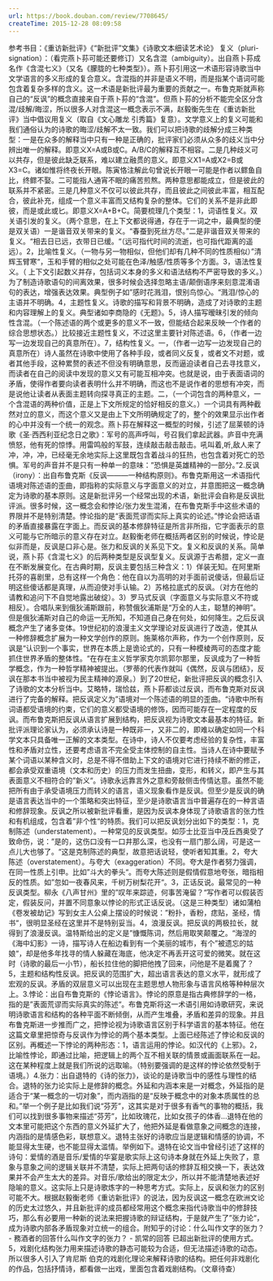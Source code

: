 ```yaml
---
url: https://book.douban.com/review/7708645/
createTime: 2015-12-28 08:09:58
---
```


参考书目：《重访新批评》《“新批评”文集》《诗歌文本细读艺术论》
复义（pluri-signation）：（看完燕卜荪可能还要修订）又名含混（ambiguity）。出自燕卜荪成名作《含混七义》（又名《朦胧的七种类型》）。燕卜荪引用这一术语形容诗歌当中文学语言的多义形成的复合意义。含混指的并非是语义不明，而是指某个语词可能包含着复杂多样的含义。这一术语是新批评最为重要的贡献之一。布鲁克斯就声称自己的“反讽”的概念直接来自于燕卜荪的“含混”。但燕卜荪的分析不能完全区分含混/歧解/晦涩，所以很多人对含混这一概念表示不满，赵毅衡先生在《重访新批评》当中倡议用复义（取自《文心雕龙 引秀篇》复意）。文学意义上的复义可能和我们通俗认为的诗歌的晦涩/歧解不太一致。我们可以把诗歌的歧解分成三种类型：一是在众多的解释当中只有一种是正确的，批评家们必须从众多的歧义当中分辨出唯一的解释。即意义X=A或B或C。A/B/C的解释互不相容。二是几种歧义可以共存，但是彼此缺乏联系，难以建立融贯的意义。即意义X1=A或X2=B或X3=C。诸如惟将终夜长开眼。陈寅恪注解此句曾说长开眼一可能是作者以鳏鱼自比，终鳏不娶。二可能指人通宵不眠的痛苦煎熬。两种意思都能成立，但是彼此的联系并不紧密。三是几种意义不仅可以彼此共存，而且彼此之间彼此丰富，相互配合，彼此补充，组成一个意义丰富而又结构复杂的整体。它们的关系不是非此即彼，而是或此或匕。即意义X=A+B+C。简要梳理几个类型：1，词语性复义。双关语引发的复义。（两个意思，在上下文都说得通，存在于一词之中，最典型的便是双关语）一是谐音双关带来的复义。“春蚕到死丝方尽。”二是非谐音双关带来的复义。“相去日已远，衣带日已缓。“（远可指代时间的流逝，也可指代距离的遥远）。2，比喻性复义。（一物与另一物相似，但他们却有几种不同的性质相似）”清辉玉臂寒“，玉和手臂的相似之处可能在色泽/触感/性质等多个方面。3，语法性复义。（ 上下文引起数义并存，包括词义本身的多义和语法结构不严密导致的多义。）为了制造诗歌语句的间离效果，很多时候会选择忽略主语/颠倒语序来刻意混淆语句的表达，增强表达效果。典型例子如”感时花溅泪，恨别鸟惊心。“溅泪/惊心的主语并不明确。4，主题性复义。诗歌的描写和背景不明确，造成了对诗歌的主题和内容理解上的复义。典型诸如李商隐的《无题》。5，诗人描写暧昧引发的倾向性含混。（一个陈述语的两个或更多的意义不一致，但能结合起来反映一个作者的综合思想状态。）比较接近主题性复义，不过这里主要针对陈述语。6，（作者一边写一边发现自己的真意所在）。7，结构性复义。一，（作者一边写一边发现自己的真意所在）诗人虽然在诗歌中使用了各种手段，或者同义反复，或者文不对题，或者其他手段，这种累赘的表述不但没有明确意思，反而逼迫读者自己去寻找意义，而读者在自己的阅读中发现的意义又有可能互相冲突。也就是说，由于表面语词的矛盾，使得作者要向读者表明什么并不明确，而这也不是说作者的思想有冲突，而是说他让读者从表面主题转向探寻真正的主题。二，（一个词包含的两种意义，一个含混语的两种价值，正是上下文所规定的恰好相反的意义。）一个词具有两种截然对立的意义，而这个意义又是由上下文所明确规定了的，整个的效果显示出作者的心中并没有一个统一的观念。燕卜荪在解释这一概型的时候，引述了屈莱顿的诗歌《圣·西西利亚纪念日之歌》：军号的高声呼叫，号召我们拿起武器。庐音中充满愤怒，他有死的惊悸。用雷鸣般的军鼓，连续敲击敲击敲击。吼叫着,听,敌人来了冲，冲，冲，已经毫无余地实际上这里既包含着战斗的狂热，也包含着对死亡的恐惧。军号的声音并不是只有一种单一的意味：”恐惧是英雄精神的一部分。”2.反讽（irony）：出自布鲁克斯《反讽———一种结构原则》。布鲁克斯用这一术语指代语境对陈述语的歪曲，即指称的实际意义与字面意义的对立，并意图把这一概念确定为诗歌的基本原则。这是新批评另一个经常出现的术语，新批评会自称是反讽批评派。很多时候，这一概念会和悖论/张力发生混淆，在布鲁克斯手中这些术语的界限并不是特别清楚。悖论指的是“表面荒谬而实际上真实的论述。”悖论会把话语的矛盾直接暴露在字面上。而反讽的基本修辞特征是所言非所指，它字面表示的意义可能与它所暗示的意义存在对立。赵毅衡老师在概括两者区别的时候说，悖论是似非而是，反讽是口非心是。张力和反讽的关系见下文。复义和反讽的关系。简单说，燕卜荪《含混七义》的后两种类型是反讽型复义。反讽源于古希腊，定义一直在不断发展变化。在古典时期，反讽主要包括三种含义：1）佯装无知。在阿里斯托芬的喜剧里，总有这样一个角色：他在自以为高明的对手面前说傻话，但最后证明这些傻话都是真理，从而迫使对手认输。2）苏格拉底式的反讽。（对方在他的请教和追问下不自觉地露出破绽）。3）罗马式反讽（字面意义与实际意义不符或相反）。合唱队来到俄狄浦斯跟前，称赞俄狄浦斯是“万全的人主，聪慧的神明”。但是俄狄浦斯对自己的命运一无所知，不知道自己身在何处，如何降生。之后反讽概念产生了诸多变体。19世纪初的浪漫主义文学理论对反讽进行了改造，使其从一种修辞概念扩展为一种文学创作的原则。施莱格尔声称，作为一个创作原则，反讽是“认识到一个事实，世界在本质上是诡论式的，只有一种模棱两可的态度才能抓住世界矛盾的整体性。“在存在主义哲学家克尔凯郭尔那里，反讽成为了一种哲学概念，作为一种哲学精神被提出。（罗蒂的代表作就叫《偶然，反讽与团结》，反讽在那本书当中被视为民主精神的源泉。）到了20世纪，新批评把反讽的概念引入了诗歌的文本分析当中。艾略特，瑞恰兹，燕卜荪都谈过反讽，而布鲁克斯对反讽进行了完备的解释。把反讽定义为”语境对一个陈述语的明显的歪曲。“诗歌中所有词语都受语境的约束，它们的意义都受语境的修饰，因而可能存在一定程度的反讽。而布鲁克斯把反讽从语言扩展到结构，把反讽视为诗歌文本最基本的特征。新批评派理论家认为，必须承认诗是一种既非一，又非二的，即难以确定如同一个科学文本只具备唯一正解的文本类型。在诗中，诗人不仅要考虑经验的复杂性，丰富性和矛盾对立性，还要考虑语言不完全受主体控制的自主性。当诗人在诗中要赋予某个词语以某种含义时，总是不得不借助上下文的语境对它进行持续不断的修正，都会承受双重语境（文本和历史）的压力而发生扭曲，变形，和转义，即产生与其表面意义不相符合的”新义“。诗歌永远靠言外之意和旁敲侧击传情达意。虽然不能把所有由于承受语境压力而转义的语言，语义现象看作是反讽。但至少是反讽的确是语言表达当中的一个策略和突出特征，至少是诗歌语言当中普遍存在的一种言语和修辞现象。反讽之所以被新批评看重，是因为反讽本身体现了诗歌语言的张力性和有机组成，包含着”非个性“的特质。我们可以把反讽划分出如下的类型：1，克制陈述（understatement）。一种常见的反讽类型。如莎士比亚当中茂丘西奥受了致命伤，说：”是的，这伤口没有一口井那么深，也没有一扇门那么阔，可是这一点儿大也够了。“这是克制陈述的典型，故意把话说轻，使听者知其重。2，夸大陈述（overstatement）。与夸大（exaggeration）不同。夸大是作者努力强调，在同一性质上引申。比如”斗大的拳头“。而夸大陈述则是假情假意地夸张，暗指相反的性质。如”忽如一夜春风来，千树万树梨花开“。3，正话反说。最常见的一种反讽类型。柳永《八声甘州》里的”叹年来踪迹，何事苦淹留？“写作者可以假装否定，假装反问，并置不同意象以悖论的形式正话反说。（这是三种类型）诸如蒲柏《卷发被劫记》写到女主人公桌上摆设的时候说：”粉扑，香粉，痣贴，圣经，情书“，很明显圣经在这里并不是特别妥当。4，浪漫反讽。把反讽的两极拉长，就得到了浪漫反讽。温特斯给出的定义是”慷慨陈词，然后用取笑颠覆之。“海涅的《海中幻影》一诗，描写诗人在船边看到有一个美丽的城市，有个”被遗忘的姑娘“，却是他多年找寻的情人躲藏在海底，他决定不再丢开这可爱的微笑。就在这时（诗歌的最后一小节），船长拉住他的脚把他拽了回来，问他是不是着魔了？5，主题和结构性反讽。把反讽的范围扩大，超出语言表达的意义水平，就形成了宏观的反讽。矛盾的双层意义可以出现在主题思想人物形象与语言风格等种种层次上。3.悖论：出自布鲁克斯的《悖论语言》。悖论的原意是指古典修辞学的一格，指的是”表面荒谬而实际真实的陈述“。布鲁克斯将这一术语引用如诗歌研究，来说明诗歌语言和结构的各种平面不断倾倒，从而产生堆叠，矛盾和差异的现象。并且布鲁克斯进一步推而广之，把悖论视为诗歌语言区别于科学语言的基本特征。他在这篇文章里把惊奇与反讽作为悖论的两个基本类型。上面已经陈述了悖论和反讽的区别。再概述一下悖论的两种形态：1，语言运用的悖论。如汉代的《上邪》。2，比喻性悖论，即通过比喻，把逻辑上的两个互不相关联的情景或画面联系在一起。这在某种程度上就是我们所说的远取喻。（特别要强调的是这样的悖论依然受制于语境。）4.张力：出自退特的《诗的张力》，谈论的是诗歌当中的感性与理性的结合。退特的张力论实际上是修辞的概念。外延和内涵本来是一对概念，外延指的是适合于“某一概念的一切对象”，而内涵指的是“反映于概念中的对象本质属性的总和。”举一个例子是比如我们说“芬芳”，这其实是对于很多有香气的事物的概括，我们可以找到很多事物来描述“芬芳”，比如玫瑰花，比如女孩子的体香...退特在他的文本里可能把这个东西的意义外延扩大了，他把外延是看做意象之间概念的连接，内涵指的是情感色彩，联想意义。退特主张好的诗歌应当是逻辑和情感的协调，不能显得太生硬，也不能显得太滥情。举例如下。退特在论文当中曾经引述了这样的诗句：爱情的酒是音乐/爱情的华宴是歌实际上这句诗本身就在外延上失败了，意象与意象之间的逻辑关联并不清楚，实际上把两句话的修辞互相交换一下，表达效果并不会产生太大的差异。对音乐/歌给出的限定太少，所以并不能清楚地表述好隐喻的意义。这实际上只是诗歌炼字的一种思考方式。实际上，反讽和张力的区别可能不大。根据赵毅衡老师《重访新批评》的说法，因为反讽这一概念在欧洲文论的历史太过悠久，并且新批评的成员都经常用这个概念来指代诗歌当中的修辞技巧，那么有必要用一种新的说法来把握诗歌的辩证结构，于是就产生了”张力论“，成为诗歌内部各矛盾现象对立统一的组合。附知乎的讨论：什么叫作文字的张力？ - 務酒者的回答什么叫作文字的张力？ - 凯常的回答 已超出新批评的使用方式。5，戏剧化结构张力用来描述诗歌的静态可能较为合适，但无法描述诗歌的动态。所以很多人引入了肯尼斯 伯克的戏剧化理论来解释诗歌的结构。把任何非戏剧化的作品，包括抒情诗，都看做一出戏，里面包含着戏剧结构。（文章待查）